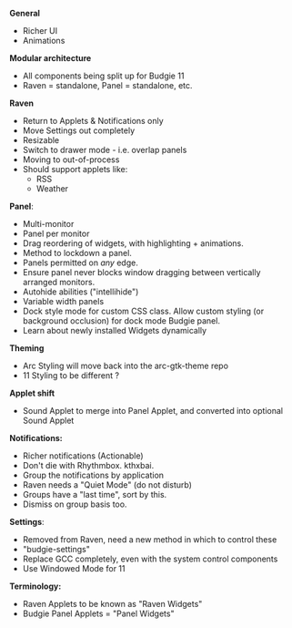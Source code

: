 
**General**

 - Richer UI
 - Animations

**Modular architecture**

 - All components being split up for Budgie 11
 - Raven = standalone, Panel = standalone, etc.

**Raven**

 - Return to Applets & Notifications only
 - Move Settings out completely
 - Resizable
 - Switch to drawer mode - i.e. overlap panels
 - Moving to out-of-process
 - Should support applets like:
    - RSS
    - Weather

**Panel**:

 - Multi-monitor
 - Panel per monitor
 - Drag reordering of widgets, with highlighting + animations.
 - Method to lockdown a panel.
 - Panels permitted on *any* edge.
 - Ensure panel never blocks window dragging between vertically arranged monitors.
 - Autohide abilities ("intellihide")
 - Variable width panels
 - Dock style mode for custom CSS class. Allow custom styling (or background occlusion) for dock mode Budgie panel.
 - Learn about newly installed Widgets dynamically

**Theming**

 - Arc Styling will move back into the arc-gtk-theme repo
 - 11 Styling to be different ?

**Applet shift**

 - Sound Applet to merge into Panel Applet, and converted into optional Sound Applet

**Notifications:**

 - Richer notifications (Actionable)
 - Don't die with Rhythmbox. kthxbai.
 - Group the notifications by application
 - Raven needs a "Quiet Mode" (do not disturb)
 - Groups have a "last time", sort by this.
 - Dismiss on group basis too.

**Settings**:

 - Removed from Raven, need a new method in which to control these
 - "budgie-settings"
 - Replace GCC completely, even with the system control components
 - Use Windowed Mode for 11

**Terminology:**

 - Raven Applets to be known as "Raven Widgets"
 - Budgie Panel Applets = "Panel Widgets"
